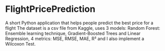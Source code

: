 # FlightPricePrediction
A short Python application that helps people predict the best price for a flight
The dataset is a csv file from Kaggle, uses 3 models: Random Forest: Ensemble learning technique, Gradient-Boosted Trees and Linear Regression, 4 metrics: MSE, RMSE, MAE, R² and I also implement a Wilcoxon Test.



